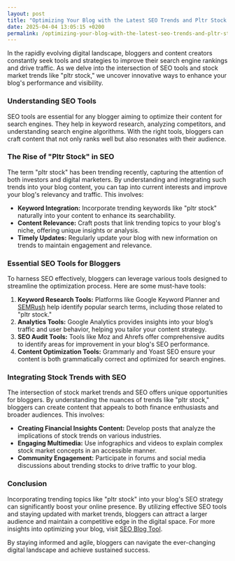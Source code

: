 ```yaml
---
layout: post
title: "Optimizing Your Blog with the Latest SEO Trends and Pltr Stock Insights"
date: 2025-04-04 13:05:15 +0200
permalink: /optimizing-your-blog-with-the-latest-seo-trends-and-pltr-stock-insights/
---
```



In the rapidly evolving digital landscape, bloggers and content creators constantly seek tools and strategies to improve their search engine rankings and drive traffic. As we delve into the intersection of SEO tools and stock market trends like "pltr stock," we uncover innovative ways to enhance your blog's performance and visibility.

### Understanding SEO Tools

SEO tools are essential for any blogger aiming to optimize their content for search engines. They help in keyword research, analyzing competitors, and understanding search engine algorithms. With the right tools, bloggers can craft content that not only ranks well but also resonates with their audience.

### The Rise of "Pltr Stock" in SEO

The term "pltr stock" has been trending recently, capturing the attention of both investors and digital marketers. By understanding and integrating such trends into your blog content, you can tap into current interests and improve your blog's relevancy and traffic. This involves:

- **Keyword Integration:** Incorporate trending keywords like "pltr stock" naturally into your content to enhance its searchability.
- **Content Relevance:** Craft posts that link trending topics to your blog's niche, offering unique insights or analysis.
- **Timely Updates:** Regularly update your blog with new information on trends to maintain engagement and relevance.

### Essential SEO Tools for Bloggers

To harness SEO effectively, bloggers can leverage various tools designed to streamline the optimization process. Here are some must-have tools:

1. **Keyword Research Tools:** Platforms like Google Keyword Planner and [SEMRush](https://www.seoblogtool.com/) help identify popular search terms, including those related to "pltr stock."
2. **Analytics Tools:** Google Analytics provides insights into your blog’s traffic and user behavior, helping you tailor your content strategy.
3. **SEO Audit Tools:** Tools like Moz and Ahrefs offer comprehensive audits to identify areas for improvement in your blog's SEO performance.
4. **Content Optimization Tools:** Grammarly and Yoast SEO ensure your content is both grammatically correct and optimized for search engines.

### Integrating Stock Trends with SEO

The intersection of stock market trends and SEO offers unique opportunities for bloggers. By understanding the nuances of trends like "pltr stock," bloggers can create content that appeals to both finance enthusiasts and broader audiences. This involves:

- **Creating Financial Insights Content:** Develop posts that analyze the implications of stock trends on various industries.
- **Engaging Multimedia:** Use infographics and videos to explain complex stock market concepts in an accessible manner.
- **Community Engagement:** Participate in forums and social media discussions about trending stocks to drive traffic to your blog.

### Conclusion

Incorporating trending topics like "pltr stock" into your blog's SEO strategy can significantly boost your online presence. By utilizing effective SEO tools and staying updated with market trends, bloggers can attract a larger audience and maintain a competitive edge in the digital space. For more insights into optimizing your blog, visit [SEO Blog Tool](https://seoblogtool.com/).

By staying informed and agile, bloggers can navigate the ever-changing digital landscape and achieve sustained success.
